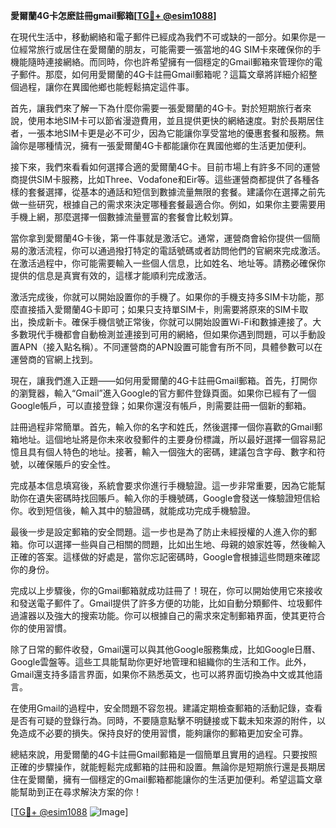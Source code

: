 **愛爾蘭4G卡怎麽註冊gmail郵箱[[TG💪+ @esim1088](https://t.me/s/esim1088)]**

在現代生活中，移動網絡和電子郵件已經成為我們不可或缺的一部分。如果你是一位經常旅行或居住在愛爾蘭的朋友，可能需要一張當地的4G SIM卡來確保你的手機能隨時連接網絡。而同時，你也許希望擁有一個穩定的Gmail郵箱來管理你的電子郵件。那麼，如何用愛爾蘭的4G卡註冊Gmail郵箱呢？這篇文章將詳細介紹整個過程，讓你在異國他鄉也能輕鬆搞定這件事。

首先，讓我們來了解一下為什麼你需要一張愛爾蘭的4G卡。對於短期旅行者來說，使用本地SIM卡可以節省漫遊費用，並且提供更快的網絡速度。對於長期居住者，一張本地SIM卡更是必不可少，因為它能讓你享受當地的優惠套餐和服務。無論你是哪種情況，擁有一張愛爾蘭4G卡都能讓你在異國他鄉的生活更加便利。

接下來，我們來看看如何選擇合適的愛爾蘭4G卡。目前市場上有許多不同的運營商提供SIM卡服務，比如Three、Vodafone和Eir等。這些運營商都提供了各種各樣的套餐選擇，從基本的通話和短信到數據流量無限的套餐。建議你在選擇之前先做一些研究，根據自己的需求來決定哪種套餐最適合你。例如，如果你主要需要用手機上網，那麼選擇一個數據流量豐富的套餐會比較划算。

當你拿到愛爾蘭4G卡後，第一件事就是激活它。通常，運營商會給你提供一個簡易的激活流程，你可以通過撥打特定的電話號碼或者訪問他們的官網來完成激活。在激活過程中，你可能需要輸入一些個人信息，比如姓名、地址等。請務必確保你提供的信息是真實有效的，這樣才能順利完成激活。

激活完成後，你就可以開始設置你的手機了。如果你的手機支持多SIM卡功能，那麼直接插入愛爾蘭4G卡即可；如果只支持單SIM卡，則需要將原來的SIM卡取出，換成新卡。確保手機信號正常後，你就可以開始設置Wi-Fi和數據連接了。大多數現代手機都會自動檢測並連接到可用的網絡，但如果你遇到問題，可以手動設置APN（接入點名稱）。不同運營商的APN設置可能會有所不同，具體參數可以在運營商的官網上找到。

現在，讓我們進入正題——如何用愛爾蘭的4G卡註冊Gmail郵箱。首先，打開你的瀏覽器，輸入“Gmail”進入Google的官方郵件登錄頁面。如果你已經有了一個Google帳戶，可以直接登錄；如果你還沒有帳戶，則需要註冊一個新的郵箱。

註冊過程非常簡單。首先，輸入你的名字和姓氏，然後選擇一個你喜歡的Gmail郵箱地址。這個地址將是你未來收發郵件的主要身份標識，所以最好選擇一個容易記憶且具有個人特色的地址。接著，輸入一個強大的密碼，建議包含字母、數字和符號，以確保賬戶的安全性。

完成基本信息填寫後，系統會要求你進行手機驗證。這一步非常重要，因為它能幫助你在遺失密碼時找回賬戶。輸入你的手機號碼，Google會發送一條驗證短信給你。收到短信後，輸入其中的驗證碼，就能成功完成手機驗證。

最後一步是設定郵箱的安全問題。這一步也是為了防止未經授權的人進入你的郵箱。你可以選擇一些與自己相關的問題，比如出生地、母親的娘家姓等，然後輸入正確的答案。這樣做的好處是，當你忘記密碼時，Google會根據這些問題來確認你的身份。

完成以上步驟後，你的Gmail郵箱就成功註冊了！現在，你可以開始使用它來接收和發送電子郵件了。Gmail提供了許多方便的功能，比如自動分類郵件、垃圾郵件過濾器以及強大的搜索功能。你可以根據自己的需求來定制郵箱界面，使其更符合你的使用習慣。

除了日常的郵件收發，Gmail還可以與其他Google服務集成，比如Google日曆、Google雲盤等。這些工具能幫助你更好地管理和組織你的生活和工作。此外，Gmail還支持多語言界面，如果你不熟悉英文，也可以將界面切換為中文或其他語言。

在使用Gmail的過程中，安全問題不容忽視。建議定期檢查郵箱的活動記錄，查看是否有可疑的登錄行為。同時，不要隨意點擊不明鏈接或下載未知來源的附件，以免造成不必要的損失。保持良好的使用習慣，能夠讓你的郵箱更加安全可靠。

總結來說，用愛爾蘭的4G卡註冊Gmail郵箱是一個簡單且實用的過程。只要按照正確的步驟操作，就能輕鬆完成郵箱的註冊和設置。無論你是短期旅行還是長期居住在愛爾蘭，擁有一個穩定的Gmail郵箱都能讓你的生活更加便利。希望這篇文章能幫助到正在尋求解決方案的你！

[[TG💪+ @esim1088](https://t.me/s/esim1088) ![Image](https://i.postimg.cc/4NQfJmqS/Snipaste-2025-05-13-00-14-12.png)]
